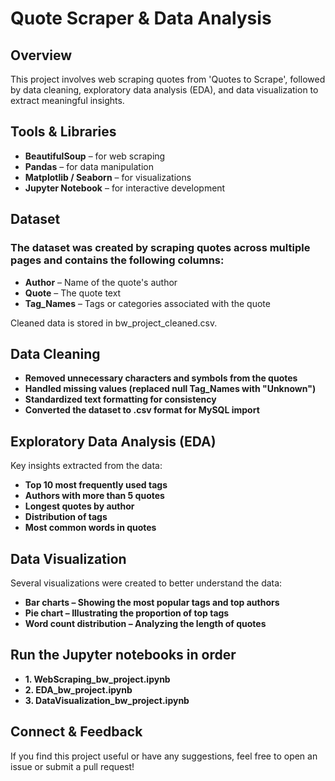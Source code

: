 # Quote Scraper & Data Analysis

## Overview
This project involves web scraping quotes from 'Quotes to Scrape', followed by data cleaning, exploratory data analysis (EDA), and data visualization to extract meaningful insights.


## Tools & Libraries

- **BeautifulSoup** – for web scraping
- **Pandas** – for data manipulation
- **Matplotlib / Seaborn** – for visualizations
- **Jupyter Notebook** – for interactive development


## Dataset
### The dataset was created by scraping quotes across multiple pages and contains the following columns:

- **Author** – Name of the quote's author
- **Quote** – The quote text
- **Tag_Names** – Tags or categories associated with the quote

Cleaned data is stored in bw_project_cleaned.csv.


## Data Cleaning
- **Removed unnecessary characters and symbols from the quotes**
- **Handled missing values (replaced null Tag_Names with "Unknown")**
- **Standardized text formatting for consistency**
- **Converted the dataset to .csv format for MySQL import**


## Exploratory Data Analysis (EDA)

   Key insights extracted from the data:

- **Top 10 most frequently used tags**
- **Authors with more than 5 quotes**
- **Longest quotes by author**
- **Distribution of tags**
- **Most common words in quotes**


## Data Visualization

   Several visualizations were created to better understand the data:

- **Bar charts – Showing the most popular tags and top authors**
- **Pie chart – Illustrating the proportion of top tags**
- **Word count distribution – Analyzing the length of quotes**


## Run the Jupyter notebooks in order

- **1. WebScraping_bw_project.ipynb**
- **2. EDA_bw_project.ipynb**
- **3. DataVisualization_bw_project.ipynb**


## Connect & Feedback
   If you find this project useful or have any suggestions, feel free to open an issue or submit a pull request!


